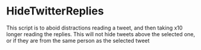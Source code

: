 # HideTwitterReplies

This script is to aboid distractions reading a tweet, and then taking x10 longer reading the replies. This will not hide tweets above the selected one, or if they are from the same person as the selected tweet
